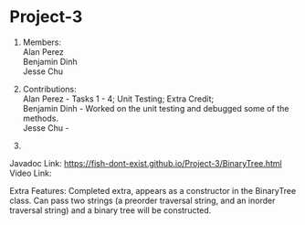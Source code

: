 # Project-3  
1.  Members:  
Alan Perez  
Benjamin Dinh  
Jesse Chu  

2. Contributions:  
Alan Perez - Tasks 1 - 4; Unit Testing; Extra Credit;  
Benjamin Dinh - Worked on the unit testing and debugged some of the methods.  
Jesse Chu -   

3.  
Javadoc Link: https://fish-dont-exist.github.io/Project-3/BinaryTree.html  
Video Link:   

Extra Features: Completed extra, appears as a constructor in the BinaryTree class. Can pass two strings (a preorder traversal string, and an inorder traversal string) and a binary tree will be constructed.  
